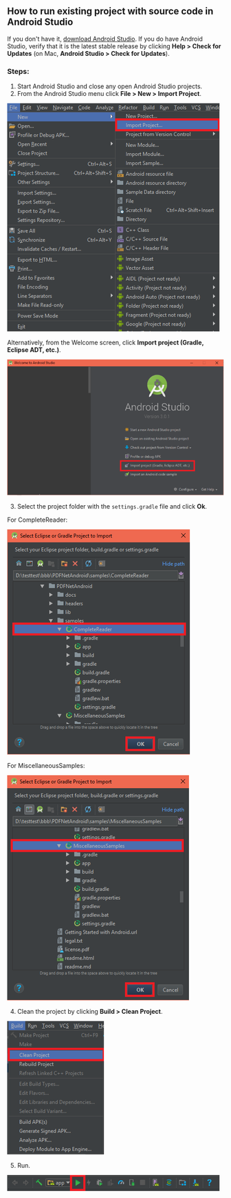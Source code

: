 ## How to run existing project with source code in Android Studio

If you don't have it, [download Android Studio](https://developer.android.com/studio/index.html). If you do have Android Studio, verify that it is the latest stable release by clicking **Help > Check for Updates** (on Mac, **Android Studio > Check for Updates**).

### Steps:

1. Start Android Studio and close any open Android Studio projects.
2. From the Android Studio menu click **File > New > Import Project**.

<img alt='android_studio image' src='img/android-studio.png' />

Alternatively, from the Welcome screen, click **Import project (Gradle, Eclipse ADT, etc.)**.

<img alt='android_studio_welcome image' src='img/android-studio-welcome.png' />

3. Select the project folder with the `settings.gradle` file and click **Ok**.

For CompleteReader:

<img alt='android_studio_import_1 image' src='img/android-studio-import-1.png' />

For MiscellaneousSamples:

<img alt='android_studio_import_2 image' src='img/android-studio-import-2.png' />

4. Clean the project by clicking **Build > Clean Project**.

<img alt='android_studio_clean image' src='img/android-studio-clean.png' />

5. Run.

<img alt='android_studio_play image' src='img/android-studio-play.png' />

